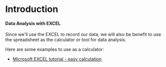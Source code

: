 # Introduction

#### Data Analysis with EXCEL

Since we'll use the EXCEL to record our data, we will also be benefit to use the spreadsheet as the calculator or tool for data analysis. 

Here are some examples to use as a calculator: 

* [Microsoft EXCEL tutorial - easy calculation](https://support.office.com/en-us/article/use-excel-as-your-calculator-a1abc057-ed11-443a-a635-68216555ad0a)


